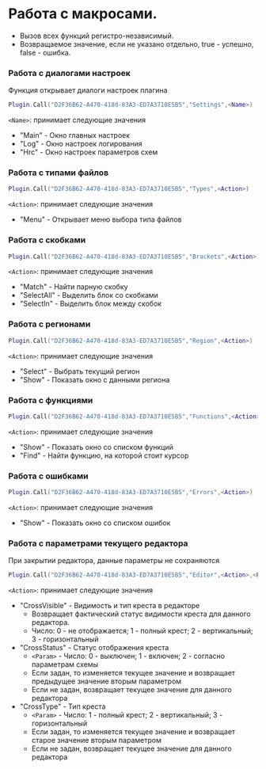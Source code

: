 # Работа с макросами.
* Вызов всех функций регистро-независимый.
* Возвращаемое значение, если не указано отдельно, true - успешно, false - ошибка.

### Работа с диалогами настроек
Функция открывает диалоги настроек плагина
```lua
Plugin.Call("D2F36B62-A470-418d-83A3-ED7A3710E5B5","Settings",<Name>)
```
`<Name>`: принимает следующие значения
* "Main" - Окно главных настроек
* "Log" - Окно настроек логирования
* "Hrc" - Окно настроек параметров схем

### Работа с типами файлов
```lua
Plugin.Call("D2F36B62-A470-418d-83A3-ED7A3710E5B5","Types",<Action>)
```
`<Action>`: принимает следующие значения
* "Menu" - Открывает меню выбора типа файлов

### Работа с скобками
```lua
Plugin.Call("D2F36B62-A470-418d-83A3-ED7A3710E5B5","Brackets",<Action>)
```
`<Action>`: принимает следующие значения
* "Match" - Найти парную скобку
* "SelectAll" - Выделить блок со скобками
* "SelectIn" - Выделить блок между скобок

### Работа с регионами
```lua
Plugin.Call("D2F36B62-A470-418d-83A3-ED7A3710E5B5","Region",<Action>)
```
`<Action>`: принимает следующие значения
* "Select" - Выбрать текущий регион
* "Show" - Показать окно с данными региона

### Работа с функциями
```lua
Plugin.Call("D2F36B62-A470-418d-83A3-ED7A3710E5B5","Functions",<Action>)
```
`<Action>`: принимает следующие значения
* "Show" - Показать окно со списком функций
* "Find" - Найти функцию, на которой стоит курсор

### Работа с ошибками
```lua
Plugin.Call("D2F36B62-A470-418d-83A3-ED7A3710E5B5","Errors",<Action>)
```
`<Action>`: принимает следующие значения
* "Show" - Показать окно со списком ошибок

### Работа с параметрами текущего редактора
При закрытии редактора, данные параметры не сохраняются
```lua
Plugin.Call("D2F36B62-A470-418d-83A3-ED7A3710E5B5","Editor",<Action>,<Param>)
```
`<Action>`: принимает следующие значения
* "CrossVisible" - Видимость и тип креста в редакторе 
  * Возвращает фактический статус видимости креста для данного редактора.
  * Число: 0 - не отображается; 1 - полный крест; 2 - вертикальный; 3 - горизонтальный 
* "CrossStatus" - Статус отображения креста
  * `<Param>` - Число: 0 - выключен; 1 - включен; 2 - согласно параметрам схемы
  * Если задан, то изменяется текущее значение и возвращает предыдущее значение вторым параметром
  * Если не задан, возвращает текущее значение для данного редактора
* "CrossType" - Тип креста
  * `<Param>` - Число: 1 - полный крест; 2 - вертикальный; 3 - горизонтальный
  * Если задан, то изменяется текущее значение и возвращает старое значение вторым параметром
  * Если не задан, возвращает текущее значение для данного редактора
  
